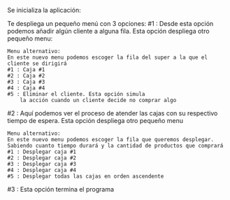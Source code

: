 Se inicializa la aplicación:

Te despliega un pequeño menú con 3 opciones:
#1 : Desde esta opción podemos añadir algún cliente a alguna fila.
    Esta opción despliega otro pequeño menu:
    
    Menu alternativo:
    En este nuevo menu podemos escoger la fila del super a la que el cliente se dirigirá 
    #1 : Caja #1
    #2 : Caja #2
    #3 : Caja #3
    #4 : Caja #4
    #5 : Eliminar el cliente. Esta opción simula
        la acción cuando un cliente decide no comprar algo

#2 : Aquí podemos ver el proceso de atender las cajas con su
    respectivo tiempo de espera. Esta opción despliega otro pequeño menu

    Menu alternativo:
    En este nuevo menu podemos escoger la fila que queremos desplegar. Sabiendo cuanto tiempo durará y la cantidad de productos que comprará 
    #1 : Desplegar caja #1
    #2 : Desplegar caja #2
    #3 : Desplegar caja #3
    #4 : Desplegar caja #4
    #5 : Desplegar todas las cajas en orden ascendente

#3 : Esta opción termina el programa
